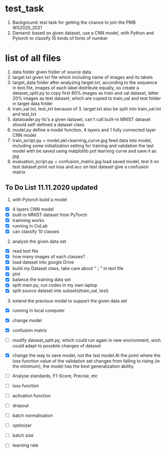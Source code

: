 # test_task
1. Background: test task for getting the chance to join the PMB WS2020_2021
2. Demand: based on given dataset, use a CNN model, with Python and Pytorch to classify 10 kinds of  fonts of number

# list of all files
1. data folder 
given folder of source data
2. target.txt
given txt file which including name of images and its labels
3. target_data folder 
after analyzing target.txt, according to the sequence in text.file, images of each label distribute equally, so create a dataset_split.py to  copy first 80\% images as train and val dataset, latter 20\% images as test dataset, which are copied to train_val and test folder in target data folder
4. train_val.txt, test_txt
because of 3. target.txt also be split into train_val.txt and test_txt
5. dataloader.py
its's a given dataset, can't call built-in MNIST dataset
should self-defined a dataset class
6. model.py
define a model function, 4 layers and 1 fully connected layer CNN model
7. train_script.py + model.pkl+learning_curve.jpg
feed data into model, including some initialization setting for training and validation
the last model with be saved
using matplotlib pot learning curve and save it as jpg
8. evaluation_script.py + confusion_matrix.jpg
load saved model, test it on test dataset
print out loss and acc on test dataset
give a confusion matrix

## To Do List 11.11.2020 updated
1. with Pytorch build a model
* [x] 4 layers CNN model
* [x] built-in MNIST dataset from PyTorch
* [x] trainning works
* [x] running in CoLab
* [x] can classify 10 classes 

2. analyze the given data set
* [x] read text file 
* [x] how many images of each classes?
* [x] load dataset into google Drive
* [x] build my Dataset class, take care about “；” in text file
* [x] plot
* [x] balance the training data set
* [x] spilt main.py, run codes in my own laptop
* [x] split source dataset into subsets(train_val, test)

3. extend the previous model to support the given data set
* [x] running in local computer
* [x] change model 
* [x] confusion matrix
* [ ] modify dataset_split.py, which could run again in new environment, wich could adapt to possbile changes of dataset
* [x] change the way to save model, not the last model.At the point where the loss function value of the validation set changes from falling to rising (ie the minimum), the model has the best generalization ability.
* [ ] Analyse standards, F1-Score, Precise, etc
* [ ] loss function
* [ ] activation function
* [ ] dropout
* [ ] batch normalisation
* [ ] optimizer 
* [ ] batch size
* [ ] learning rate


